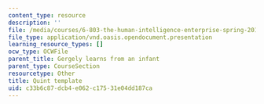 ```yaml
---
content_type: resource
description: ''
file: /media/courses/6-803-the-human-intelligence-enterprise-spring-2019/c33b6c87dcb4e062c17531e04dd187ca_6.803_quint_template.odp
file_type: application/vnd.oasis.opendocument.presentation
learning_resource_types: []
ocw_type: OCWFile
parent_title: Gergely learns from an infant
parent_type: CourseSection
resourcetype: Other
title: Quint template
uid: c33b6c87-dcb4-e062-c175-31e04dd187ca
---
```

